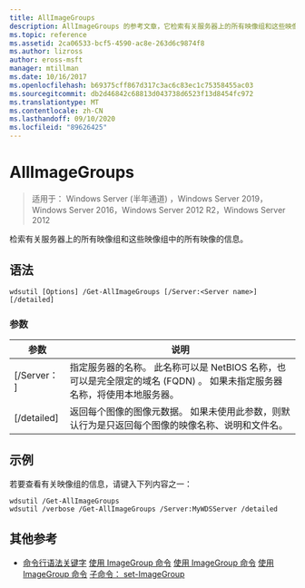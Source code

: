 ```yaml
---
title: AllImageGroups
description: AllImageGroups 的参考文章，它检索有关服务器上的所有映像组和这些映像组中的所有映像的信息。
ms.topic: reference
ms.assetid: 2ca06533-bcf5-4590-ac8e-263d6c9874f8
ms.author: lizross
author: eross-msft
manager: mtillman
ms.date: 10/16/2017
ms.openlocfilehash: b69375cff867d317c3ac6c83ec1c75358455ac03
ms.sourcegitcommit: db2d46842c68813d043738d6523f13d8454fc972
ms.translationtype: MT
ms.contentlocale: zh-CN
ms.lasthandoff: 09/10/2020
ms.locfileid: "89626425"
---
```

# <a name="get-allimagegroups"></a>AllImageGroups

> 适用于： Windows Server (半年通道) ，Windows Server 2019，Windows Server 2016，Windows Server 2012 R2，Windows Server 2012

检索有关服务器上的所有映像组和这些映像组中的所有映像的信息。

## <a name="syntax"></a>语法
```
wdsutil [Options] /Get-AllImageGroups [/Server:<Server name>] [/detailed]
```
### <a name="parameters"></a>参数
|参数|说明|
|-------|--------|
|[/Server： <Server name> ]|指定服务器的名称。 此名称可以是 NetBIOS 名称，也可以是完全限定的域名 (FQDN) 。 如果未指定服务器名称，将使用本地服务器。|
|[/detailed]|返回每个图像的图像元数据。 如果未使用此参数，则默认行为是只返回每个图像的映像名称、说明和文件名。|
## <a name="examples"></a>示例
若要查看有关映像组的信息，请键入下列内容之一：
```
wdsutil /Get-AllImageGroups
wdsutil /verbose /Get-AllImageGroups /Server:MyWDSServer /detailed
```
## <a name="additional-references"></a>其他参考
- [命令行语法关键字](command-line-syntax-key.md) 
[使用 ImageGroup 命令](using-the-add-imagegroup-command.md) 
[使用 ImageGroup 命令](using-the-get-imagegroup-command.md) 
[使用 ImageGroup 命令](using-the-remove-imagegroup-command.md) 
[子命令： set-ImageGroup](subcommand-set-imagegroup.md)
